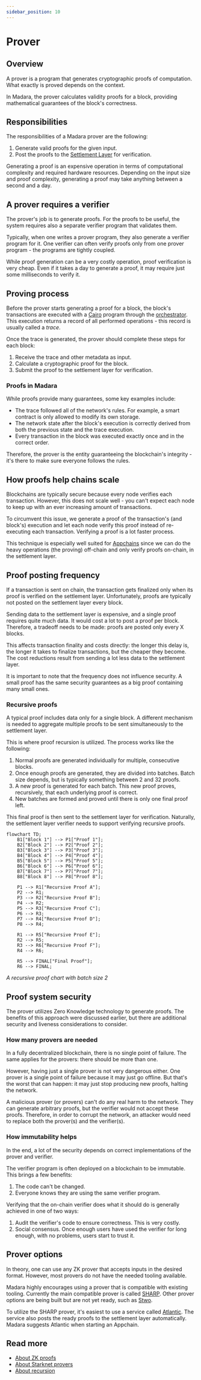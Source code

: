 ```yaml
---
sidebar_position: 10
---
```


# Prover

## Overview

A prover is a program that generates cryptographic proofs of computation. What exactly is proved depends on the context.

In Madara, the prover calculates validity proofs for a block, providing mathematical guarantees of the block's correctness.

## Responsibilities

The responsibilities of a Madara prover are the following:
1. Generate valid proofs for the given input.
1. Post the proofs to the [Settlement Layer](/concepts/settlement) for verification.

Generating a proof is an expensive operation in terms of computational complexity and required hardware resources. Depending on the input size and proof complexity, generating a proof may take anything between a second and a day.

## A prover requires a verifier

The prover's job is to generate proofs. For the proofs to be useful, the system requires also a separate verifier program that validates them.

Typically, when one writes a prover program, they also generate a verifier program for it. One verifier can often verify proofs only from one prover program - the programs are tightly coupled.

While proof generation can be a very costly operation, proof verification is very cheap. Even if it takes a day to generate a proof, it may require just some milliseconds to verify it.

## Proving process

Before the prover starts generating a proof for a block, the block's transactions are executed with a [Cairo](https://starkware.co/cairo/) program through the [orchestrator](/components/orchestrator). This execution returns a record of all performed operations - this record is usually called a *trace*.

Once the trace is generated, the prover should complete these steps for each block:
1. Receive the trace and other metadata as input.
1. Calculate a cryptographic proof for the block.
1. Submit the proof to the settlement layer for verification.

### Proofs in Madara

While proofs provide many guarantees, some key examples include:
- The trace followed all of the network's rules. For example, a smart contract is only allowed to modify its own storage.
- The network state after the block's execution is correctly derived from both the previous state and the trace execution.
- Every transaction in the block was executed exactly once and in the correct order.

Therefore, the prover is the entity guaranteeing the blockchain's integrity - it's there to make sure everyone follows the rules.

## How proofs help chains scale

Blockchains are typically secure because every node verifies each transaction. However, this does not scale well - you can't expect each node to keep up with an ever increasing amount of transactions.

To circumvent this issue, we generate a proof of the transaction's (and block's) execution and let each node verify this proof instead of re-executing each transaction. Verifying a proof is a lot faster process.

This technique is especially well suited for [Appchains](/concepts/appchain) since we can do the heavy operations (the proving) off-chain and only verify proofs on-chain, in the settlement layer.

## Proof posting frequency

If a transaction is sent on chain, the transaction gets finalized only when its proof is verified on the settlement layer. Unfortunately, proofs are typically not posted on the settlement layer every block.

Sending data to the settlement layer is expensive, and a single proof requires quite much data. It would cost a lot to post a proof per block. Therefore, a tradeoff needs to be made: proofs are posted only every X blocks. 

This affects transaction finality and costs directly: the longer this delay is, the longer it takes to finalize transactions, but the cheaper they become. The cost reductions result from sending a lot less data to the settlement layer.

It is important to note that the frequency does not influence security. A small proof has the same security guarantees as a big proof containing many small ones.

### Recursive proofs

A typical proof includes data only for a single block. A different mechanism is needed to aggregate multiple proofs to be sent simultaneously to the settlement layer.

This is where proof recursion is utilized. The process works like the following:
1. Normal proofs are generated individually for multiple, consecutive blocks.
1. Once enough proofs are generated, they are divided into batches. Batch size depends, but is typically something between 2 and 32 proofs.
1. A new proof is generated for each batch. This new proof proves, recursively, that each underlying proof is correct.
1. New batches are formed and proved until there is only one final proof left.

This final proof is then sent to the settlement layer for verification. Naturally, the settlement layer verifier needs to support verifying recursive proofs.

```mermaid
flowchart TD;
    B1["Block 1"] --> P1["Proof 1"];
    B2["Block 2"] --> P2["Proof 2"];
    B3["Block 3"] --> P3["Proof 3"];
    B4["Block 4"] --> P4["Proof 4"];
    B5["Block 5"] --> P5["Proof 5"];
    B6["Block 6"] --> P6["Proof 6"];
    B7["Block 7"] --> P7["Proof 7"];
    B8["Block 8"] --> P8["Proof 8"];

    P1 --> R1["Recursive Proof A"];
    P2 --> R1;
    P3 --> R2["Recursive Proof B"];
    P4 --> R2;
    P5 --> R3["Recursive Proof C"];
    P6 --> R3;
    P7 --> R4["Recursive Proof D"];
    P8 --> R4;

    R1 --> R5["Recursive Proof E"];
    R2 --> R5;
    R3 --> R6["Recursive Proof F"];
    R4 --> R6;

    R5 --> FINAL["Final Proof"];
    R6 --> FINAL;
```
*A recursive proof chart with batch size 2*

## Proof system security

The prover utilizes Zero Knowledge technology to generate proofs. The benefits of this approach were discussed earlier, but there are additional security and liveness considerations to consider.

### How many provers are needed

In a fully decentralized blockchain, there is no single point of failure. The same applies for the provers: there should be more than one.

However, having just a single prover is not very dangerous either. One prover is a single point of failure because it may just go offline. But that's the worst that can happen: it may just stop producing new proofs, halting the network.

A malicious prover (or provers) can't do any real harm to the network. They can generate arbitrary proofs, but the verifier would not accept these proofs. Therefore, in order to corrupt the network, an attacker would need to replace both the prover(s) and the verifier(s).

### How immutability helps

In the end, a lot of the security depends on correct implementations of the prover and verifier.

The verifier program is often deployed on a blockchain to be immutable. This brings a few benefits:
1. The code can't be changed.
1. Everyone knows they are using the same verifier program.

Verifying that the on-chain verifier does what it should do is generally achieved in one of two ways:
1. Audit the verifier's code to ensure correctness. This is very costly.
1. Social consensus. Once enough users have used the verifier for long enough, with no problems, users start to trust it.

## Prover options

In theory, one can use any ZK prover that accepts inputs in the desired format. However, most provers do not have the needed tooling available.

Madara highly encourages using a prover that is compatible with existing tooling. Currently the main compatible prover is called [SHARP](https://docs.starknet.io/architecture-and-concepts/provers-overview/). Other prover options are being built but are not yet ready, such as [Stwo](https://github.com/starkware-libs/stwo).

To utilize the SHARP prover, it's easiest to use a service called [Atlantic](https://atlanticprover.com/). The service also posts the ready proofs to the settlement layer automatically. Madara suggests Atlantic when starting an Appchain.


## Read more

- [About ZK proofs](https://ethereum.org/en/zero-knowledge-proofs/)
- [About Starknet provers](https://docs.starknet.io/architecture-and-concepts/provers-overview/)
- [About recursion](https://www.starknet.io/blog/recursive-starks/)